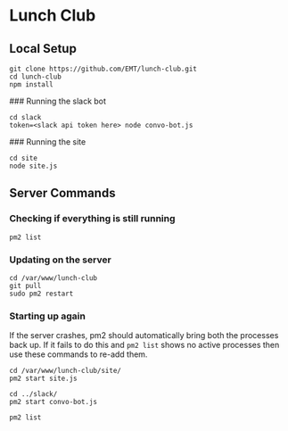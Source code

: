 # Lunch Club

## Local Setup

```
git clone https://github.com/EMT/lunch-club.git
cd lunch-club
npm install
```

### Running the slack bot

```
cd slack
token=<slack api token here> node convo-bot.js
```

### Running the site

```
cd site
node site.js
```

## Server Commands

### Checking if everything is still running

```
pm2 list
```

### Updating on the server

```
cd /var/www/lunch-club
git pull
sudo pm2 restart
```

### Starting up again

If the server crashes, pm2 should automatically bring both the processes back up. If it fails to do this and `pm2 list` shows no active processes then use these commands to re-add them.

```
cd /var/www/lunch-club/site/
pm2 start site.js

cd ../slack/
pm2 start convo-bot.js

pm2 list
```